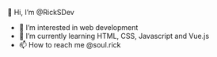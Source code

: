 👋 Hi, I’m @RickSDev

- 👀 I’m interested in web development
- 🌱 I’m currently learning HTML, CSS, Javascript and Vue.js
- 📫 How to reach me @soul.rick

<!---
RickSDev/RickSDev is a ✨ special ✨ repository because its `README.md` (this file) appears on your GitHub profile.
You can click the Preview link to take a look at your changes.
--->
